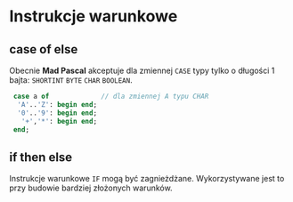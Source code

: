 # Instrukcje warunkowe

## case of else

Obecnie **Mad Pascal** akceptuje dla zmiennej `CASE` typy tylko o długości 1 bajta: `SHORTINT` `BYTE` `CHAR` `BOOLEAN`.

```pascal
 case a of             // dla zmiennej A typu CHAR
  'A'..'Z': begin end;
  '0'..'9': begin end;
   '+','*': begin end;
 end;
```

## if then else

Instrukcje warunkowe `IF` mogą być zagnieżdżane. Wykorzystywane jest to przy budowie bardziej złożonych warunków.
